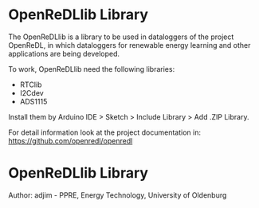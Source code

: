 # OpenReDLlib Library

The OpenReDLlib is a library to be used in dataloggers of the project OpenReDL, in which dataloggers for renewable energy learning and other applications are being developed.

To work, OpenReDLlib need the following libraries:
- RTClib
- I2Cdev
- ADS1115

Install them by Arduino IDE > Sketch > Include Library > Add .ZIP Library.

For detail information look at the project documentation in:
https://github.com/openredl/openredl


# OpenReDLlib Library
Author: adjim - PPRE, Energy Technology, University of Oldenburg

